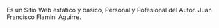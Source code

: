 Es un Sitio Web estatico y basico, Personal y Pofesional del Autor. Juan Francisco Flamini Aguirre.
